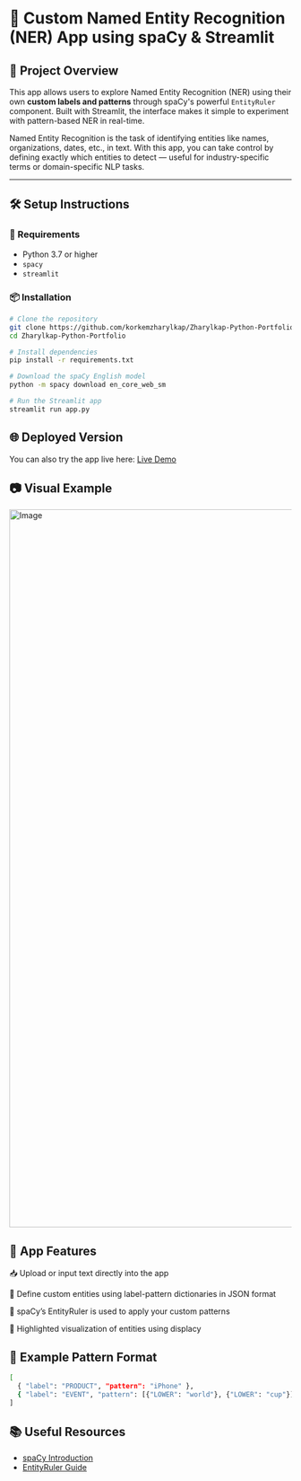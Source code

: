 # 🧠 Custom Named Entity Recognition (NER) App using spaCy & Streamlit

## 🚀 Project Overview

This app allows users to explore Named Entity Recognition (NER) using their own **custom labels and patterns** through spaCy's powerful `EntityRuler` component. Built with Streamlit, the interface makes it simple to experiment with pattern-based NER in real-time.

Named Entity Recognition is the task of identifying entities like names, organizations, dates, etc., in text. With this app, you can take control by defining exactly which entities to detect — useful for industry-specific terms or domain-specific NLP tasks.

---

## 🛠 Setup Instructions

### 🔧 Requirements

- Python 3.7 or higher
- `spacy`
- `streamlit`

### 📦 Installation

```bash
# Clone the repository
git clone https://github.com/korkemzharylkap/Zharylkap-Python-Portfolio.git
cd Zharylkap-Python-Portfolio

# Install dependencies
pip install -r requirements.txt

# Download the spaCy English model
python -m spacy download en_core_web_sm

# Run the Streamlit app
streamlit run app.py
```

## 🌐 Deployed Version
You can also try the app live here: [Live Demo](https://korkemzharylkapnerstreamslitapp.streamlit.app/)

## 📷 Visual Example
<img width="1279" alt="Image" src="https://github.com/user-attachments/assets/1ea58177-2ee5-4354-b862-a4c21d772c51" />

## 🎯 App Features
📥 Upload or input text directly into the app

🧩 Define custom entities using label-pattern dictionaries in JSON format

🧠 spaCy’s EntityRuler is used to apply your custom patterns

🎨 Highlighted visualization of entities using displacy

## 📝 Example Pattern Format
```bash
[
  { "label": "PRODUCT", "pattern": "iPhone" },
  { "label": "EVENT", "pattern": [{"LOWER": "world"}, {"LOWER": "cup"}] }
]
```

## 📚 Useful Resources
- [spaCy Introduction](https://spacy.io/usage/spacy-101)
- [EntityRuler Guide](https://spacy.io/api/entityruler)
